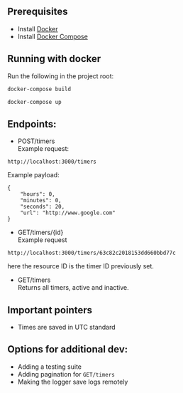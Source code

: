## Prerequisites
* Install [Docker](https://docs.docker.com/get-docker/)
* Install [Docker Compose](https://docs.docker.com/compose/install/)

## Running with docker
Run the following in the project root:
```bash
docker-compose build
```
```bash
docker-compose up
```

## Endpoints:
* POST/timers<br>Example request:
```
http://localhost:3000/timers
```
Example payload:
```
{
    "hours": 0,
    "minutes": 0,
    "seconds": 20,
    "url": "http://www.google.com"
}
```
* GET/timers/{id}<br>Example request
```
http://localhost:3000/timers/63c82c2018153dd660bbd77c
```
here the resource ID is the timer ID previously set.

* GET/timers<br>Returns all timers, active and inactive.

## Important pointers
* Times are saved in UTC standard

## Options for additional dev:
- Adding a testing suite
- Adding pagination for `GET/timers`
- Making the logger save logs remotely

